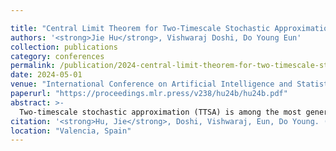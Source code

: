 ```yaml
---

title: "Central Limit Theorem for Two-Timescale Stochastic Approximation with {M}arkovian Noise: Theory and Applications"
authors: '<strong>Jie Hu</strong>, Vishwaraj Doshi, Do Young Eun'
collection: publications
category: conferences
permalink: /publication/2024-central-limit-theorem-for-two-timescale-stochastic-approximation-with-markovian-
date: 2024-05-01
venue: "International Conference on Artificial Intelligence and Statistics"
paperurl: "https://proceedings.mlr.press/v238/hu24b/hu24b.pdf"
abstract: >-
  Two-timescale stochastic approximation (TTSA) is among the most general frameworks for iterative stochastic algorithms. This includes well-known stochastic optimization methods such as SGD variants and those designed for bilevel or minimax problems, as well as reinforcement learning like the family of gradient-based temporal difference (GTD) algorithms. In this paper, we conduct an in-depth asymptotic analysis of TTSA under controlled Markovian noise via central limit theorem (CLT), uncovering the coupled dynamics of TTSA influenced by the underlying Markov chain, which has not been addressed by previous CLT results of TTSA only with Martingale difference noise. Building upon our CLT, we expand its application horizon of efficient sampling strategies from vanilla SGD to a wider TTSA context in distributed learning, thus broadening the scope of Hu et al. 2020. In addition, we leverage our CLT result to deduce the statistical properties of GTD algorithms with nonlinear function approximation using Markovian samples and show their identical asymptotic performance, a perspective not evident from current finite-time bounds.
citation: '<strong>Hu, Jie</strong>, Doshi, Vishwaraj, Eun, Do Young. (2024). &quot;Central Limit Theorem for Two-Timescale Stochastic Approximation with {M}arkovian Noise: Theory and Applications&quot;. <i>International Conference on Artificial Intelligence and Statistics</i>.'
location: "Valencia, Spain"
---
```

